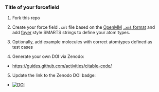 ### Title of your forcefield

1. Fork this repo

2. Create your force field `.xml` file based on the [OpenMM](http://openmm.org/) [`.xml` format](http://docs.openmm.org/7.0.0/userguide/application.html#creating-force-fields)
and add [foyer](https://github.com/mosdef-hub/foyer) style SMARTS strings to define your atom types.

3. Optionally, add example molecules with correct atomtypes defined as test cases

4. Generate your own DOI via Zenodo: 
  * https://guides.github.com/activities/citable-code/

5. Update the link to the Zenodo DOI badge:
  * [![DOI](https://zenodo.org/badge/XXX/USER_NAME/YOUR_FORCEFIELD_REPO.svg)](https://zenodo.org/badge/latestdoi/XXX/USER_NAME/YOUR_FORCEFIELD_REPO)
